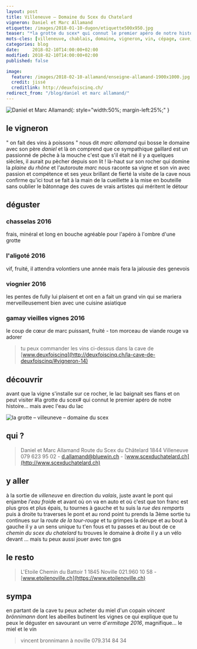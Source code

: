 ```yaml
---
layout: post
title: Villeneuve — Domaine du Scex du Chatelard  
vigneron: Daniel et Marc Allamand
etiquette: /images/2018-01-10-dugon/etiquette500x950.jpg
teaser: "*la grotte du scex* qui connut le premier apéro de notre histoire... mais avec l'eau du lac"
mots-cles: [villeneuve, chablais, domaine, vigneron, vin, cépage, cave, bouteille, terroir, degustation]
categories: blog
date:     2018-02-10T14:00:00+02:00
modified: 2018-02-10T14:00:00+02:00
published: false

image:
  feature: /images/2018-02-10-allamand/enseigne-allamand-1900x1000.jpg
  credit: jissé
  creditlink: http://deuxfoiscinq.ch/
redirect_from: "/blog/daniel et marc allamand/"
---
```


![Daniel et Marc Allamand][i1]{: style="width:50%; margin-left:25%;" }

[i1]: ../../images/2018-02-10-allamand/vingenron-allamand1000x1800.jpg

## le vigneron
" on fait des vins à poissons " nous dit *marc allamand* qui bosse le domaine avec son père *daniel* et là on comprend que ce sympathique gaillard est un passionné de pèche à la mouche c'est que s'il était né il y a quelques siècles, il aurait pu pècher depuis son lit !
là-haut sur son rocher qui domine la *plaine du rhône* et l'autoroute *marc* nous raconte sa vigne et son vin avec passion et compétence et ses yeux brillant de fierté
la visite de la cave nous confirme qu'ici tout se fait à la main de la cueillette à la mise en bouteille sans oublier le bâtonnage des cuves
de vrais artistes qui méritent le détour

## déguster
### chasselas 2016
frais, minéral et long en bouche agréable pour l'apéro à l'ombre d'une grotte

### l'aligoté 2016
vif, fruité, il attendra volontiers une année mais fera la jalousie des genevois

### viognier 2016
les pentes de fully lui plaisent et ont en a fait un grand vin qui se mariera merveilleusement bien avec une cuisine asiatique

### gamay vieilles vignes 2016
le coup de cœur de marc
puissant, fruité - ton morceau de viande rouge va adorer

> tu peux commander les vins ci-dessus dans la cave de [www.deuxfoiscinq](http://deuxfoiscinq.ch/la-cave-de-deuxfoiscinq/#vigneron-14)

## découvrir
avant que la vigne s'installe sur ce rocher, le lac baignait ses flans et on peut visiter #la grotte du scex# qui connut le premier apéro de notre histoire… mais avec l'eau du lac

![la grotte – villeuneve – domaine du scex][i2]

[i2]: ../../images/2018-02-10-allamand/grotte-allamand1900x1000.jpg

## qui ?
> Daniel et Marc Allamand
> Route du Scex du Châtelard
> 1844 Villeneuve
> 079 623 95 02 - [d.allamand@bluewin.ch](mailto:d.allamand@bluewin.ch) - [www.scexduchatelard.ch](http://www.scexduchatelard.ch)

## y aller
à la sortie de *villeneuve* en direction du *valais*, juste avant le pont qui enjambe *l'eau froid*e et avant où on va en auto et où c'est que ton franc est plus gros et plus épais, tu tournes à gauche et tu suis la *rue des remparts* puis à droite tu traverses le pont et au rond point tu prends la 3ème sortie tu continues sur la *route de la tour-rouge* et tu grimpes la dérupe et au bout à gauche il y a un sens unique tu t'en fous et tu passes et au bout de ce *chemin du scex du chatelard* tu trouves le domaine à droite
il y a un vélo devant
... mais tu peux aussi jouer avec ton gps

## le resto
> L'Etoile
> Chemin du Battoir 1
> 1845 Noville
>021.960 10 58 - [www.etoilenoville.ch](https://www.etoilenoville.ch)


## sympa
en partant de la cave tu peux acheter du miel d'un copain *vincent brönnimann* dont les abeilles butinent les vignes ce qui explique que tu peux le déguster en savourant un verre d'*ermitage 2016*, magnifique… le miel et le vin
> vincent bronnimann à noville 079.314 84 34
